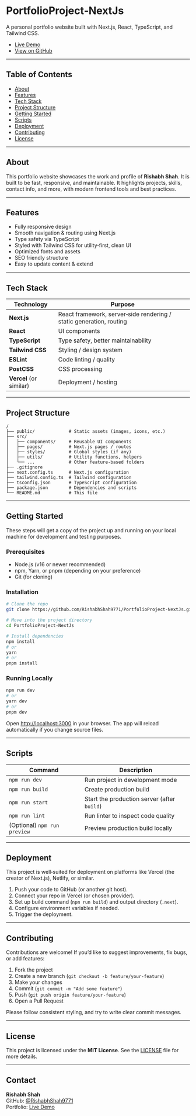 # PortfolioProject‑NextJs

A personal portfolio website built with Next.js, React, TypeScript, and Tailwind CSS.

- [Live Demo](https://personal-portfolio-2025-blue.vercel.app/)
- [View on GitHub](https://github.com/RishabhShah9771/PortfolioProject-NextJs)

---

## Table of Contents

- [About](#about)  
- [Features](#features)  
- [Tech Stack](#tech-stack)  
- [Project Structure](#project-structure)  
- [Getting Started](#getting-started)  
- [Scripts](#scripts)  
- [Deployment](#deployment)  
- [Contributing](#contributing)  
- [License](#license)  

---

## About

This portfolio website showcases the work and profile of **Rishabh Shah**. It is built to be fast, responsive, and maintainable. It highlights projects, skills, contact info, and more, with modern frontend tools and best practices.

---

## Features

- Fully responsive design  
- Smooth navigation & routing using Next.js  
- Type safety via TypeScript  
- Styled with Tailwind CSS for utility‑first, clean UI  
- Optimized fonts and assets  
- SEO friendly structure  
- Easy to update content & extend  

---

## Tech Stack

| Technology | Purpose |
|-------------|---------|
| **Next.js** | React framework, server‑side rendering / static generation, routing |
| **React** | UI components |
| **TypeScript** | Type safety, better maintainability |
| **Tailwind CSS** | Styling / design system |
| **ESLint** | Code linting / quality |
| **PostCSS** | CSS processing |
| **Vercel** (or similar) | Deployment / hosting |

---

## Project Structure

```
/
├── public/             # Static assets (images, icons, etc.)
├── src/
│   ├── components/     # Reusable UI components
│   ├── pages/          # Next.js pages / routes
│   ├── styles/         # Global styles (if any)
│   ├── utils/          # Utility functions, helpers
│   └── ...             # Other feature‑based folders
├── .gitignore          
├── next.config.ts      # Next.js configuration
├── tailwind.config.ts  # Tailwind configuration
├── tsconfig.json       # TypeScript configuration
├── package.json        # Dependencies and scripts
└── README.md           # This file
```

---

## Getting Started

These steps will get a copy of the project up and running on your local machine for development and testing purposes.

### Prerequisites

- Node.js (v16 or newer recommended)  
- npm, Yarn, or pnpm (depending on your preference)  
- Git (for cloning)

### Installation

```bash
# Clone the repo
git clone https://github.com/RishabhShah9771/PortfolioProject-NextJs.git

# Move into the project directory
cd PortfolioProject-NextJs

# Install dependencies
npm install
# or
yarn
# or
pnpm install
```

### Running Locally

```bash
npm run dev
# or
yarn dev
# or
pnpm dev
```

Open [http://localhost:3000](http://localhost:3000) in your browser. The app will reload automatically if you change source files.

---

## Scripts

| Command | Description |
|---------|-------------|
| `npm run dev` | Run project in development mode |
| `npm run build` | Create production build |
| `npm run start` | Start the production server (after `build`) |
| `npm run lint` | Run linter to inspect code quality |
| (Optional) `npm run preview` | Preview production build locally |

---

## Deployment

This project is well‑suited for deployment on platforms like Vercel (the creator of Next.js), Netlify, or similar.

1. Push your code to GitHub (or another git host).  
2. Connect your repo in Vercel (or chosen provider).  
3. Set up build command (`npm run build`) and output directory (`.next`).  
4. Configure environment variables if needed.  
5. Trigger the deployment.  

---

## Contributing

Contributions are welcome! If you’d like to suggest improvements, fix bugs, or add features:

1. Fork the project  
2. Create a new branch (`git checkout ‑b feature/your‑feature`)  
3. Make your changes  
4. Commit (`git commit ‑m "Add some feature"`)  
5. Push (`git push origin feature/your‑feature`)  
6. Open a Pull Request  

Please follow consistent styling, and try to write clear commit messages.

---

## License

This project is licensed under the **MIT License**. See the [LICENSE](LICENSE) file for more details.

---

## Contact

**Rishabh Shah**  
GitHub: [@RishabhShah9771](https://github.com/RishabhShah9771)  
Portfolio: [Live Demo](https://personal-portfolio-2025-blue.vercel.app/) 
